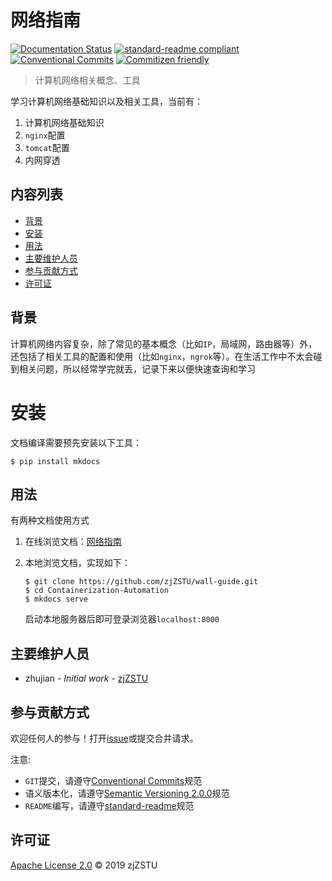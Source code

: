 
# 网络指南

[![Documentation Status](https://readthedocs.org/projects/zj-network-guide/badge/?version=latest)](https://zj-network-guide.readthedocs.io/zh_CN/latest/?badge=latest) [![standard-readme compliant](https://img.shields.io/badge/standard--readme-OK-green.svg?style=flat-square)](https://github.com/RichardLitt/standard-readme) [![Conventional Commits](https://img.shields.io/badge/Conventional%20Commits-1.0.0-yellow.svg)](https://conventionalcommits.org) [![Commitizen friendly](https://img.shields.io/badge/commitizen-friendly-brightgreen.svg)](http://commitizen.github.io/cz-cli/)

> 计算机网络相关概念、工具

学习计算机网络基础知识以及相关工具，当前有：

1. 计算机网络基础知识
2. `nginx`配置
3. `tomcat`配置
4. 内网穿透

## 内容列表

- [背景](#背景)
- [安装](#安装)
- [用法](#用法)
- [主要维护人员](#主要维护人员)
- [参与贡献方式](#参与贡献方式)
- [许可证](#许可证)

## 背景

计算机网络内容复杂，除了常见的基本概念（比如`IP`，局域网，路由器等）外，还包括了相关工具的配置和使用（比如`nginx`，`ngrok`等）。在生活工作中不太会碰到相关问题，所以经常学完就丢，记录下来以便快速查询和学习

# 安装

文档编译需要预先安装以下工具：

```
$ pip install mkdocs
```

## 用法

有两种文档使用方式

1. 在线浏览文档：[网络指南](https://zj-network-guide.readthedocs.io/zh_CN/latest/?badge=latest)

2. 本地浏览文档，实现如下：

    ```
    $ git clone https://github.com/zjZSTU/wall-guide.git
    $ cd Containerization-Automation
    $ mkdocs serve
    ```
   启动本地服务器后即可登录浏览器`localhost:8000`

## 主要维护人员

* zhujian - *Initial work* - [zjZSTU](https://github.com/zjZSTU)

## 参与贡献方式

欢迎任何人的参与！打开[issue](https://github.com/zjZSTU/network-guide/issues)或提交合并请求。

注意:

* `GIT`提交，请遵守[Conventional Commits](https://www.conventionalcommits.org/en/v1.0.0-beta.4/)规范
* 语义版本化，请遵守[Semantic Versioning 2.0.0](https://semver.org)规范
* `README`编写，请遵守[standard-readme](https://github.com/RichardLitt/standard-readme)规范

## 许可证

[Apache License 2.0](LICENSE) © 2019 zjZSTU
